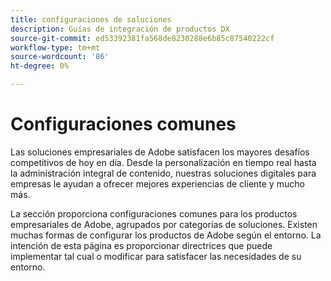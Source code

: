 ```yaml
---
title: configuraciones de soluciones
description: Guías de integración de productos DX
source-git-commit: ed53392381fa568de8230288e6b85c87540222cf
workflow-type: tm+mt
source-wordcount: '86'
ht-degree: 0%

---
```



# Configuraciones comunes

Las soluciones empresariales de Adobe satisfacen los mayores desafíos competitivos de hoy en día. Desde la personalización en tiempo real hasta la administración integral de contenido, nuestras soluciones digitales para empresas le ayudan a ofrecer mejores experiencias de cliente y mucho más.

La sección proporciona configuraciones comunes para los productos empresariales de Adobe, agrupados por categorías de soluciones.  Existen muchas formas de configurar los productos de Adobe según el entorno.  La intención de esta página es proporcionar directrices que puede implementar tal cual o modificar para satisfacer las necesidades de su entorno.
